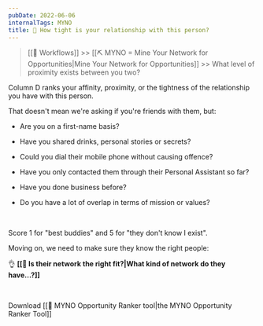 ```yaml
---
pubDate: 2022-06-06
internalTags: MYNO
title: 👬 How tight is your relationship with this person?
---
```


> [[🔁 Workflows]] >> [[⛏️ MYNO = Mine Your Network for Opportunities|Mine Your Network for Opportunities]] >> What level of proximity exists between you two?

Column D ranks your affinity, proximity, or the tightness of the relationship you have with this person.

That doesn't mean we're asking if you're friends with them, but:

- Are you on a first-name basis?

- Have you shared drinks, personal stories or secrets?

- Could you dial their mobile phone without causing offence?

- Have you only contacted them through their Personal Assistant so far?

- Have you done business before?

- Do you have a lot of overlap in terms of mission or values?

<br />

Score 1 for "best buddies" and 5 for "they don't know I exist".

Moving on, we need to make sure they know the right people:

👌 **[[🤝 Is their network the right fit?|What kind of network do they have...?]]**

<br />

Download [[🔧 MYNO Opportunity Ranker tool|the MYNO Opportunity Ranker Tool]]
